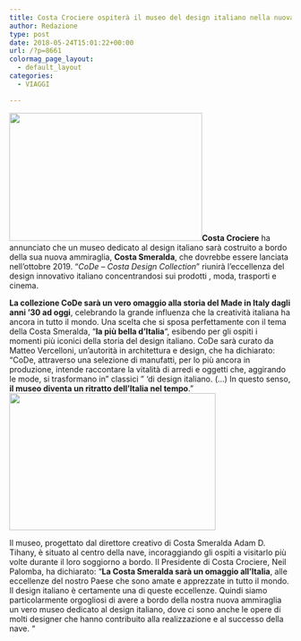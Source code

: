 ```yaml
---
title: Costa Crociere ospiterà il museo del design italiano nella nuova ammiraglia
author: Redazione
type: post
date: 2018-05-24T15:01:22+00:00
url: /?p=8661
colormag_page_layout:
  - default_layout
categories:
  - VIAGGI

---
```

**<img decoding="async" loading="lazy" class=" wp-image-8664 alignleft" src="https://progressonline.it/wp-content/uploads/2018/05/2018-CostaSmeralda-LNG-300x200.jpg" alt="" width="344" height="229" />Costa Crociere** ha annunciato che un museo dedicato al design italiano sarà costruito a bordo della sua nuova ammiraglia, **Costa Smeralda**, che dovrebbe essere lanciata nell&#8217;ottobre 2019. &#8220;_CoDe &#8211; Costa Design Collection_&#8221; riunirà l&#8217;eccellenza del design innovativo italiano concentrandosi sui prodotti , moda, trasporti e cinema.

**La collezione CoDe sarà un vero omaggio alla storia del Made in Italy dagli anni &#8217;30 ad oggi**, celebrando la grande influenza che la creatività italiana ha ancora in tutto il mondo. Una scelta che si sposa perfettamente con il tema della Costa Smeralda, &#8220;**la più bella d&#8217;Italia**&#8220;, esibendo per gli ospiti i momenti più iconici della storia del design italiano. CoDe sarà curato da Matteo Vercelloni, un&#8217;autorità in architettura e design, che ha dichiarato: &#8220;CoDe, attraverso una selezione di manufatti, per lo più ancora in produzione, intende raccontare la vitalità di arredi e oggetti che, aggirando le mode, si trasformano in&#8221; classici &#8221; &#8216;di design italiano. (&#8230;) In questo senso, **il museo diventa un ritratto dell&#8217;Italia nel tempo**.&#8221;<img decoding="async" loading="lazy" class=" wp-image-8662 alignright" src="https://progressonline.it/wp-content/uploads/2018/05/CostaSmeralda_CoDe-Museum_02-300x200.jpg" alt="" width="368" height="245" />

Il museo, progettato dal direttore creativo di Costa Smeralda Adam D. Tihany, è situato al centro della nave, incoraggiando gli ospiti a visitarlo più volte durante il loro soggiorno a bordo. Il Presidente di Costa Crociere, Neil Palomba, ha dichiarato: &#8220;**La Costa Smeralda sarà un omaggio all&#8217;Italia**, alle eccellenze del nostro Paese che sono amate e apprezzate in tutto il mondo. Il design italiano è certamente una di queste eccellenze. Quindi siamo particolarmente orgogliosi di avere a bordo della nostra nuova ammiraglia un vero museo dedicato al design italiano, dove ci sono anche le opere di molti designer che hanno contribuito alla realizzazione e al successo della nave. &#8220;